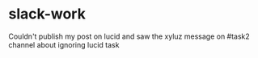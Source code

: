 # slack-work

Couldn't publish my post on lucid and saw the xyluz message on #task2 channel about ignoring lucid task
